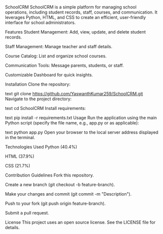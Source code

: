 SchoolCRM
SchoolCRM is a simple platform for managing school operations, including student records, staff, courses, and communication. It leverages Python, HTML, and CSS to create an efficient, user-friendly interface for school administrators.

Features
Student Management: Add, view, update, and delete student records.

Staff Management: Manage teacher and staff details.

Course Catalog: List and organize school courses.

Communication Tools: Message parents, students, or staff.

Customizable Dashboard for quick insights.

Installation
Clone the repository:

text
git clone https://github.com/YaswanthKumar259/SchoolCRM.git
Navigate to the project directory:

text
cd SchoolCRM
Install requirements:

text
pip install -r requirements.txt
Usage
Run the application using the main Python script (specify the file name, e.g., app.py or as applicable):

text
python app.py
Open your browser to the local server address displayed in the terminal.

Technologies Used
Python (40.4%)

HTML (37.9%)

CSS (21.7%)

Contribution Guidelines
Fork this repository.

Create a new branch (git checkout -b feature-branch).

Make your changes and commit (git commit -m "Description").

Push to your fork (git push origin feature-branch).

Submit a pull request.

License
This project uses an open source license. See the LICENSE file for details.
